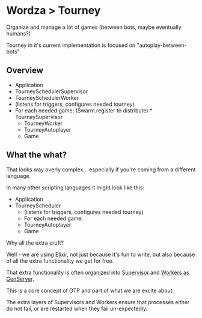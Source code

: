 # Wordza > Tourney

Organize and manage a lot of games (between bots, maybe eventually humans?)

Tourney in it's current implementation is focused on "autoplay-between-bots"

## Overview

* Application
 * TourneySchedulerSupervisor
  * TourneySchedulerWorker
   * (listens for triggers, configures needed tourney)
   * For each needed game: (Swarm.register to distribute)
    * TourneySupervisor
      * TourneyWorker
       * TourneyAutoplayer
        * Game

## What the what?

That looks way overly complex... especially if you're coming from a different language.

In many other scripting languages it might look like this:

* Application
 * TourneyScheduler
   * (listens for triggers, configures needed tourney)
   * For each needed game:
    * TourneyAutoplayer
     * Game

Why all the extra cruft?

Well - we are using Elixir, not just because it's fun to write,
but also because of all the extra functionality we get for free.

That extra functionality is often organized into
[Supervisor](https://hexdocs.pm/elixir/Supervisor.html#content) and
[Workers as GenServer](https://hexdocs.pm/elixir/Supervisor.html#content).

This is a core concept of OTP and part of what we are excite about.

The extra layers of Supervisors and Workers ensure that processes either do not fail,
or are restarted when they fail un-expectedly.

